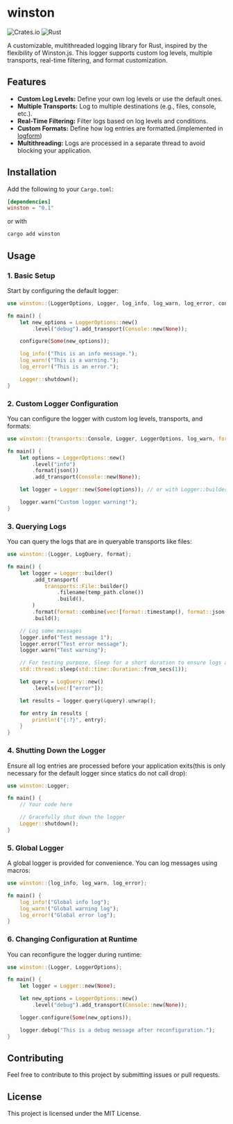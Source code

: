 # winston

![Crates.io](https://img.shields.io/crates/v/winston)
![Rust](https://img.shields.io/badge/rust-%E2%9C%94-brightgreen)

A customizable, multithreaded logging library for Rust, inspired by the flexibility of Winston.js. This logger supports custom log levels, multiple transports, real-time filtering, and format customization.

## Features

- **Custom Log Levels:** Define your own log levels or use the default ones.
- **Multiple Transports:** Log to multiple destinations (e.g., files, console, etc.).
- **Real-Time Filtering:** Filter logs based on log levels and conditions.
- **Custom Formats:** Define how log entries are formatted.(implemented in [logform](https://github.com/ifeanyi-ugwu/logform_rs))
- **Multithreading:** Logs are processed in a separate thread to avoid blocking your application.

## Installation

Add the following to your `Cargo.toml`:

```toml
[dependencies]
winston = "0.1"
```

or with

```bash
cargo add winston
```

## Usage

### 1. Basic Setup

Start by configuring the default logger:

```rust
use winston::{LoggerOptions, Logger, log_info, log_warn, log_error, configure};

fn main() {
    let new_options = LoggerOptions::new()
        .level("debug").add_transport(Console::new(None));

    configure(Some(new_options));

    log_info!("This is an info message.");
    log_warn!("This is a warning.");
    log_error!("This is an error.");

    Logger::shutdown();
}
```

### 2. Custom Logger Configuration

You can configure the logger with custom log levels, transports, and formats:

```rust
use winston::{transports::Console, Logger, LoggerOptions, log_warn, format::json};

fn main() {
    let options = LoggerOptions::new()
        .level("info")
        .format(json())
        .add_transport(Console::new(None));

    let logger = Logger::new(Some(options)); // or with Logger::builder().level("info").format(json()).add_transport(Console::new(None)).build();

    logger.warn("Custom logger warning!");
}
```

### 3. Querying Logs

You can query the logs that are in queryable transports like files:

```rust
use winston::{Logger, LogQuery, format};

fn main() {
    let logger = Logger::builder()
        .add_transport(
            transports::File::builder()
                .filename(temp_path.clone())
                .build(),
        )
        .format(format::combine(vec![format::timestamp(), format::json()]))
        .build();

    // Log some messages
    logger.info("Test message 1");
    logger.error("Test error message");
    logger.warn("Test warning");

    // For testing purpose, Sleep for a short duration to ensure logs are flushed to the file so the query will retrieve them
    std::thread::sleep(std::time::Duration::from_secs(1));

    let query = LogQuery::new()
        .levels(vec!["error"]);

    let results = logger.query(&query).unwrap();

    for entry in results {
        println!("{:?}", entry);
    }
}
```

### 4. Shutting Down the Logger

Ensure all log entries are processed before your application exits(this is only necessary for the default logger since statics do not call drop):

```rust
use winston::Logger;

fn main() {
    // Your code here

    // Gracefully shut down the logger
    Logger::shutdown();
}
```

### 5. Global Logger

A global logger is provided for convenience. You can log messages using macros:

```rust
use winston::{log_info, log_warn, log_error};

fn main() {
    log_info!("Global info log");
    log_warn!("Global warning log");
    log_error!("Global error log");
}
```

### 6. Changing Configuration at Runtime

You can reconfigure the logger during runtime:

```rust
use winston::{Logger, LoggerOptions};

fn main() {
    let logger = Logger::new(None);

    let new_options = LoggerOptions::new()
        .level("debug").add_transport(Console::new(None));

    logger.configure(Some(new_options));

    logger.debug("This is a debug message after reconfiguration.");
}
```

## Contributing

Feel free to contribute to this project by submitting issues or pull requests.

## License

This project is licensed under the MIT License.

